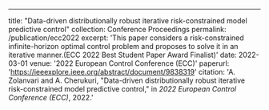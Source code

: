 ---
title: "Data-driven distributionally robust iterative risk-constrained model predictive control"
collection: Conference Proceedings
permalink: /publication/ecc2022
excerpt: 'This paper considers a risk-constrained infinite-horizon optimal control problem and proposes to solve it in an iterative manner.(ECC 2022 Best Student Paper Award Finalist)'
date: 2022-03-01
venue: '2022 European Control Conference (ECC)'
paperurl: 'https://ieeexplore.ieee.org/abstract/document/9838319'
citation: 'A. Zolanvari and A. Cherukuri, "Data-driven distributionally robust iterative risk-constrained model predictive control," in <i>2022 European Control Conference (ECC)</i>, 2022.'
